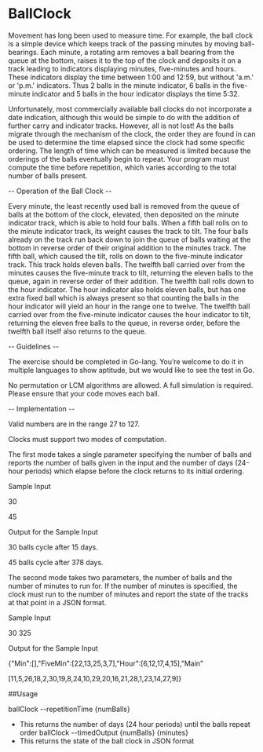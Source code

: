 # BallClock

Movement has long been used to measure time. For example, the ball clock is a simple device which keeps track of the passing minutes by moving ball-bearings. Each minute, a rotating arm removes a ball bearing from the queue at the bottom, raises it to the top of the clock and deposits it on a track leading to indicators displaying minutes, five-minutes and hours. These indicators display the time between 1:00 and 12:59, but without 'a.m.' or 'p.m.' indicators. Thus 2 balls in the minute indicator, 6 balls in the five-minute indicator and 5 balls in the hour indicator displays the time 5:32.

 

Unfortunately, most commercially available ball clocks do not incorporate a date indication, although this would be simple to do with the addition of further carry and indicator tracks. However, all is not lost! As the balls migrate through the mechanism of the clock, the order they are found in can be used to determine the time elapsed since the clock had some specific ordering. The length of time which can be measured is limited because the orderings of the balls eventually begin to repeat. Your program must compute the time before repetition, which varies according to the total number of balls present.

 

-- Operation of the Ball Clock --

Every minute, the least recently used ball is removed from the queue of balls at the bottom of the clock, elevated, then deposited on the minute indicator track, which is able to hold four balls. When a fifth ball rolls on to the minute indicator track, its weight causes the track to tilt. The four balls already on the track run back down to join the queue of balls waiting at the bottom in reverse order of their original addition to the minutes track. The fifth ball, which caused the tilt, rolls on down to the five-minute indicator track. This track holds eleven balls. The twelfth ball carried over from the minutes causes the five-minute track to tilt, returning the eleven balls to the queue, again in reverse order of their addition. The twelfth ball rolls down to the hour indicator. The hour indicator also holds eleven balls, but has one extra fixed ball which is always present so that counting the balls in the hour indicator will yield an hour in the range one to twelve. The twelfth ball carried over from the five-minute indicator causes the hour indicator to tilt, returning the eleven free balls to the queue, in reverse order, before the twelfth ball itself also returns to the queue.

 

-- Guidelines --

The exercise should be completed in Go-lang. You’re welcome to do it in multiple languages to show aptitude, but we would like to see the test in Go.

 

No permutation or LCM algorithms are allowed.  A full simulation is required. Please ensure that your code moves each ball.

 

-- Implementation --

Valid numbers are in the range 27 to 127.

 

Clocks must support two modes of computation.

 

The first mode takes a single parameter specifying the number of balls and reports the number of balls given in the input and the number of days (24-hour periods) which elapse before the clock returns to its initial ordering.

 

  Sample Input

  30

  45

 

  Output for the Sample Input

  30 balls cycle after 15 days.

  45 balls cycle after 378 days.

 

The second mode takes two parameters, the number of balls and the number of minutes to run for.  If the number of minutes is specified, the clock must run to the number of minutes and report the state of the tracks at that point in a JSON format.

 

  Sample Input

  30 325

 

  Output for the Sample Input

  {"Min":[],"FiveMin":[22,13,25,3,7],"Hour":[6,12,17,4,15],"Main"

  [11,5,26,18,2,30,19,8,24,10,29,20,16,21,28,1,23,14,27,9]}

  ##Usage

  ballClock --repetitionTime {numBalls}
  - This returns the number of days (24 hour periods) until the balls repeat order
  ballClock --timedOutput {numBalls} {minutes}
  - This returns the state of the ball clock in JSON format